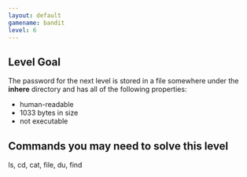 ```yaml
---
layout: default
gamename: bandit
level: 6
---
```

Level Goal
----------
The password for the next level is stored in a file somewhere under
the **inhere** directory and has all of the following properties:
-   human-readable
-   1033 bytes in size
-   not executable

Commands you may need to solve this level
-----------------------------------------
ls, cd, cat, file, du, find

